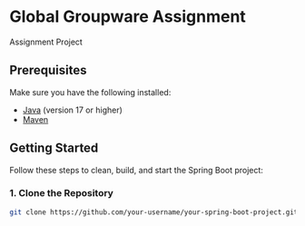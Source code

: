 # Global Groupware Assignment

Assignment Project

## Prerequisites

Make sure you have the following installed:

- [Java](https://www.oracle.com/java/technologies/javase-downloads.html) (version 17 or higher)
- [Maven](https://maven.apache.org/download.cgi) 

## Getting Started

Follow these steps to clean, build, and start the Spring Boot project:

### 1. Clone the Repository

```bash
git clone https://github.com/your-username/your-spring-boot-project.git
